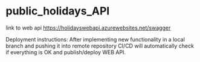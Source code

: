 # public_holidays_API

link to web api https://holidayswebapi.azurewebsites.net/swagger

Deployment instructions:
After implementing new functionality in a local branch and pushing it into remote repository CI/CD will automatically check if everything is OK and publish/deploy WEB API.
